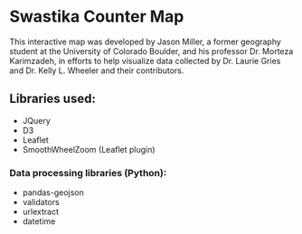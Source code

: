 # Swastika Counter Map
This interactive map was developed by Jason Miller, a former geography student at the University of Colorado Boulder, and his professor Dr. Morteza Karimzadeh, in efforts to help visualize data collected by Dr. Laurie Gries and Dr. Kelly L. Wheeler and their contributors.


## Libraries used:
- JQuery
- D3
- Leaflet
- SmoothWheelZoom (Leaflet plugin)

### Data processing libraries (Python):
- pandas-geojson
- validators 
- urlextract
- datetime

